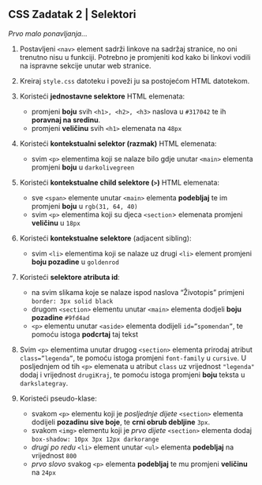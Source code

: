 ## CSS Zadatak 2 | Selektori

*Prvo malo ponavljanja...*
1. Postavljeni `<nav>` element sadrži linkove na sadržaj stranice, no oni trenutno nisu u funkciji. Potrebno je promjeniti kod kako bi linkovi vodili na ispravne sekcije unutar web stranice.

2. Kreiraj `style.css` datoteku i poveži ju sa postojećom HTML datotekom.

3. Koristeći **jednostavne selektore** HTML elemenata:
    * promjeni **boju** svih `<h1>, <h2>, <h3>` naslova u `#317042` te ih **poravnaj na sredinu**.
    * promjeni **veličinu** svih `<h1>` elemenata na `48px`

4. Koristeći **kontekstualni selektor (razmak)** HTML elemenata:
    * svim `<p>` elementima koji se nalaze bilo gdje unutar `<main>` elementa promjeni **boju** u `darkolivegreen`

5. Koristeći **kontekstualne child selektore (`>`)** HTML elemenata:
    * sve `<span>` elemente unutar `<main>` elementa **podebljaj** te im promjeni **boju** u `rgb(31, 64, 40)`
    * svim `<p>` elementima koji su djeca `<section`> elemenata promjeni **veličinu** u `18px`
    
6. Koristeći **kontekstualne selektore** (adjacent sibling):
    * svim `<li>` elementima koji se nalaze uz drugi `<li>` element promjeni **boju pozadine** u `goldenrod`

7. Koristeći **selektore atributa id**:
    * na svim slikama koje se nalaze ispod naslova “Životopis” primjeni  `border: 3px solid black`
    * drugom `<section>` elementu unutar `<main>` elementa dodjeli **boju pozadine** `#9fd4ad`
    * `<p>` elementu unutar `<aside>` elementa dodijeli `id=”spomendan”`, te pomoću istoga **podcrtaj** taj tekst 

8. Svim `<p>` elementima unutar drugog `<section>` elementa prirodaj atribut `class=”legenda”`, te pomoću istoga promjeni `font-family` u `cursive`. U posljednjem od tih `<p>` elemenata u atribut `class` uz vrijednost `"legenda"` dodaj i vrijednost `drugiKraj`, te pomoću istoga promjeni **boju** teksta u `darkslategray`.

9. Koristeći pseudo-klase:
    * svakom `<p>` elementu koji je *posljednje dijete* `<section>` elementa dodijeli **pozadinu sive boje**, te **crni obrub debljine** `3px`.
    * svakom `<img>` elementu koji je *prvo dijete* `<section>` elementa dodaj `box-shadow: 10px 3px 12px darkorange`
    * *drugi po redu* `<li>` element unutar `<ul>` elementa **podebljaj** na vrijednost `800`
    * *prvo slovo* svakog `<p>` elementa **podebljaj** te mu promjeni **veličinu** na `24px`

